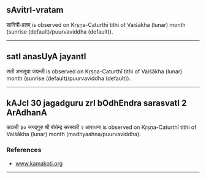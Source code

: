 ## sAvitrI-vratam

सावित्री-व्रतम् is observed on Kṛṣṇa-Caturthī tithi of Vaiśākha (lunar) month (sunrise (default)/puurvaviddha (default)).


---
## satI anasUyA jayantI

सती अनसूया जयन्ती is observed on Kṛṣṇa-Caturthī tithi of Vaiśākha (lunar) month (sunrise (default)/puurvaviddha (default)).


---
## kAJcI 30 jagadguru zrI bOdhEndra sarasvatI 2 ArAdhanA

काञ्ची ३० जगद्गुरु श्री बोधेन्द्र सरस्वती २ आराधना is observed on Kṛṣṇa-Caturthī tithi of Vaiśākha (lunar) month (madhyaahna/puurvaviddha).


### References
* www.kamakoti.org

---
